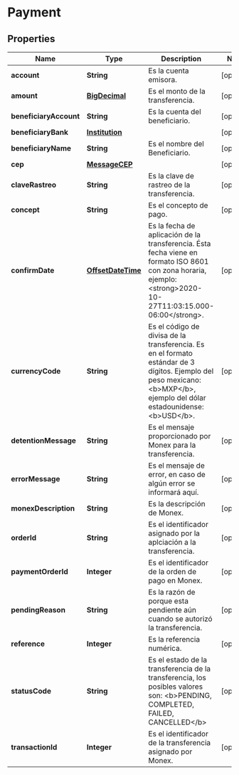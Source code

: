 # Payment

## Properties
Name | Type | Description | Notes
------------ | ------------- | ------------- | -------------
**account** | **String** | Es la cuenta emisora. |  [optional]
**amount** | [**BigDecimal**](BigDecimal.md) | Es el monto de la transferencia. |  [optional]
**beneficiaryAccount** | **String** | Es la cuenta del beneficiario. |  [optional]
**beneficiaryBank** | [**Institution**](Institution.md) |  |  [optional]
**beneficiaryName** | **String** | Es el nombre del Beneficiario. |  [optional]
**cep** | [**MessageCEP**](MessageCEP.md) |  |  [optional]
**claveRastreo** | **String** | Es la clave de rastreo de la transferencia. |  [optional]
**concept** | **String** | Es el concepto de pago. |  [optional]
**confirmDate** | [**OffsetDateTime**](OffsetDateTime.md) | Es la fecha de aplicación de la transferencia. Ésta fecha viene en formato ISO 8601 con zona horaria, ejemplo: &lt;strong&gt;2020-10-27T11:03:15.000-06:00&lt;/strong&gt;. |  [optional]
**currencyCode** | **String** | Es el código de divisa de la transferencia. Es en el formato estándar de 3 dígitos. Ejemplo del peso mexicano: &lt;b&gt;MXP&lt;/b&gt;, ejemplo del dólar estadounidense: &lt;b&gt;USD&lt;/b&gt;. |  [optional]
**detentionMessage** | **String** | Es el mensaje proporcionado por Monex para la transferencia. |  [optional]
**errorMessage** | **String** | Es el mensaje de error, en caso de algún error se informará aquí. |  [optional]
**monexDescription** | **String** | Es la descripción de Monex. |  [optional]
**orderId** | **String** | Es el identificador asignado por la aplciación a la transferencia. |  [optional]
**paymentOrderId** | **Integer** | Es el identificador de la orden de pago en Monex. |  [optional]
**pendingReason** | **String** | Es la razón de porque esta pendiente aún cuando se autorizó la transferencia. |  [optional]
**reference** | **Integer** | Es la referencia numérica. |  [optional]
**statusCode** | **String** | Es el estado de la transferencia de la transferencia, los posibles valores son: &lt;b&gt;PENDING, COMPLETED, FAILED, CANCELLED&lt;/b&gt; |  [optional]
**transactionId** | **Integer** | Es el identificador de la transferencia asignado por Monex. |  [optional]
